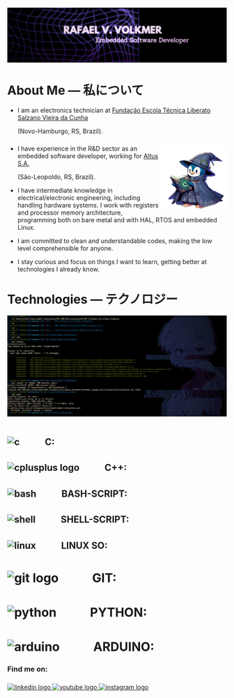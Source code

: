 ![Alt Text](https://github.com/RafaelVVolkmer/RafaelVVolkmer/blob/main/RafaelVVolkmer_Banner.png)

# About Me — 私について
- I am an electronics technician at [Fundação Escola Técnica Liberato Salzano Vieira da Cunha](https://www.liberato.com.br)
  
  (Novo-Hamburgo, RS, Brazil).
  ###

<img align="right" height="150" src="https://github.com/RafaelVVolkmer/RafaelVVolkmer/blob/main/PENGUIM_1%20(1).png"  />

- I have experience in the R&D sector as an embedded software developer, working for [Altus S.A.](https://www.altus.com.br)
  
  (São-Leopoldo, RS, Brazil).
  
- I have intermediate knowledge in electrical/electronic engineering, including handling hardware systems. I work with registers and processor memory architecture, programming both on bare metal and with HAL, RTOS and embedded Linux.
  
- I am committed to clean and understandable codes, making the low level comprehensible for anyone.

- I stay curious and focus on things I want to learn, getting better at technologies I already know.

###
# Technologies — テクノロジー

![Alt Text](https://github.com/RafaelVVolkmer/RafaelVVolkmer/blob/main/image.png)
#
###
##   <img src="https://cdn.jsdelivr.net/gh/devicons/devicon@latest/icons/c/c-plain.svg" height="35" alt="c"/>ㅤㅤㅤC:
###
##   <img src="https://cdn.jsdelivr.net/gh/devicons/devicon@latest/icons/cplusplus/cplusplus-plain.svg" height="35" alt="cplusplus logo"/>ㅤㅤㅤC++:
###
##   <img src="https://cdn.jsdelivr.net/gh/devicons/devicon@latest/icons/bash/bash-original.svg" alt="bash" height="35"/>ㅤㅤㅤBASH-SCRIPT: 
###
##   <img src="https://cdn.jsdelivr.net/gh/devicons/devicon@latest/icons/powershell/powershell-plain.svg" alt="shell" height="35"/>ㅤㅤㅤSHELL-SCRIPT: 
####
## <img src="https://cdn.jsdelivr.net/gh/devicons/devicon@latest/icons/linux/linux-plain.svg" height="35" alt="linux"/>ㅤㅤㅤLINUX SO: 

###
# <img src="https://cdn.jsdelivr.net/gh/devicons/devicon/icons/git/git-original.svg" height="30" alt="git logo"/>ㅤㅤㅤGIT: 

###
#   <img src="https://cdn.jsdelivr.net/gh/devicons/devicon@latest/icons/python/python-plain.svg" alt="python" height="30"/>ㅤㅤㅤPYTHON: 


####
#   <img src="https://cdn.jsdelivr.net/gh/devicons/devicon@latest/icons/arduino/arduino-original.svg" alt="arduino" height="30"/>ㅤㅤㅤARDUINO: 
####

### Find me on:

###

<div align="left">
  <a href="https://linkedin.com/in/rafaelvvolkmer" target="_blank">
    <img src="https://img.shields.io/static/v1?message=LinkedIn&logo=linkedin&label=&color=0077B5&logoColor=white&labelColor=&style=for-the-badge" height="35" alt="linkedin logo"  />
  </a>
  <a href="https://www.youtube.com/@Zadocsons/videos" target="_blank">
    <img src="https://img.shields.io/static/v1?message=Youtube&logo=youtube&label=&color=FF0000&logoColor=white&labelColor=&style=for-the-badge" height="35" alt="youtube logo"  />
  </a>
  <a href="https://instagram.com/rafael.volkmer_" target="_blank">
    <img src="https://img.shields.io/static/v1?message=Instagram&logo=instagram&label=&color=E4405F&logoColor=white&labelColor=&style=for-the-badge" height="35" alt="instagram logo"  />
  </a>
</div>

###


